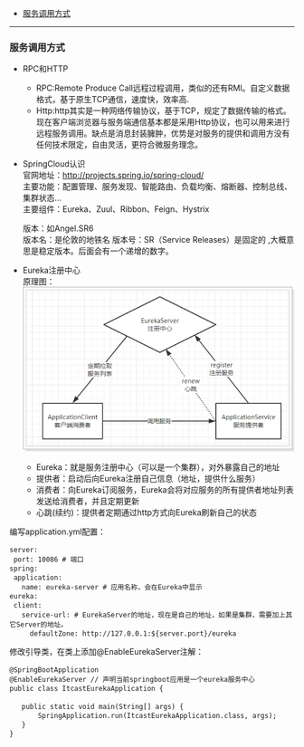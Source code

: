 * [服务调用方式](#服务调用方式)
-----
### 服务调用方式
  * RPC和HTTP  
    - RPC:Remote Produce Call远程过程调用，类似的还有RMI。自定义数据格式，基于原生TCP通信，速度快，效率高.
    - Http:http其实是一种网络传输协议，基于TCP，规定了数据传输的格式。现在客户端浏览器与服务端通信基本都是采用Http协议，也可以用来进行远程服务调用。缺点是消息封装臃肿，优势是对服务的提供和调用方没有任何技术限定，自由灵活，更符合微服务理念。
    
  * SpringCloud认识  
    官网地址：http://projects.spring.io/spring-cloud/  
    主要功能：配置管理、服务发现、智能路由、负载均衡、熔断器、控制总线、集群状态...  
    主要组件：Eureka、Zuul、Ribbon、Feign、Hystrix
    
    版本：如Angel.SR6  
    版本名：是伦敦的地铁名 
    版本号：SR（Service Releases）是固定的 ,大概意思是稳定版本。后面会有一个递增的数字。
    
  * Eureka注册中心  
  原理图：  
  ![image](https://github.com/dagreentree/java/blob/master/notes/SpringCloud/pic/1525597885059.png)  
    - Eureka：就是服务注册中心（可以是一个集群），对外暴露自己的地址
    - 提供者：启动后向Eureka注册自己信息（地址，提供什么服务）
    - 消费者：向Eureka订阅服务，Eureka会将对应服务的所有提供者地址列表发送给消费者，并且定期更新
    - 心跳(续约)：提供者定期通过http方式向Eureka刷新自己的状态  
  
 编写application.yml配置：
 ```
 server:
  port: 10086 # 端口
spring:
  application:
    name: eureka-server # 应用名称，会在Eureka中显示
eureka:
  client:
    service-url: # EurekaServer的地址，现在是自己的地址，如果是集群，需要加上其它Server的地址。
      defaultZone: http://127.0.0.1:${server.port}/eureka
 ```
 
 修改引导类，在类上添加@EnableEurekaServer注解：
 ```
 @SpringBootApplication
@EnableEurekaServer // 声明当前springboot应用是一个eureka服务中心
public class ItcastEurekaApplication {

    public static void main(String[] args) {
        SpringApplication.run(ItcastEurekaApplication.class, args);
    }
}
 ```


    
    
    

  
